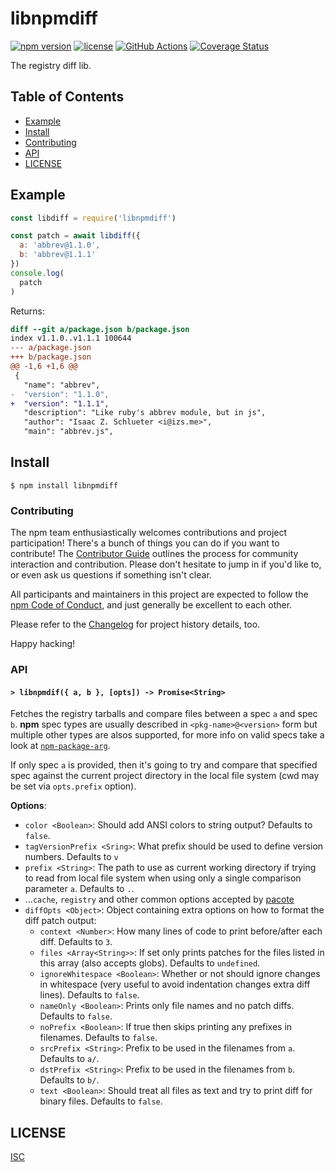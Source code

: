 # libnpmdiff

[![npm version](https://img.shields.io/npm/v/libnpmdiff.svg)](https://npm.im/libnpmdiff)
[![license](https://img.shields.io/npm/l/libnpmdiff.svg)](https://npm.im/libnpmdiff)
[![GitHub Actions](https://github.com/npm/libnpmdiff/workflows/node-ci/badge.svg)](https://github.com/npm/libnpmdiff/actions?query=workflow%3Anode-ci)
[![Coverage Status](https://coveralls.io/repos/github/npm/libnpmdiff/badge.svg?branch=main)](https://coveralls.io/github/npm/libnpmdiff?branch=main)

The registry diff lib.

## Table of Contents

* [Example](#example)
* [Install](#install)
* [Contributing](#contributing)
* [API](#api)
* [LICENSE](#license)

## Example

```js
const libdiff = require('libnpmdiff')

const patch = await libdiff({
  a: 'abbrev@1.1.0',
  b: 'abbrev@1.1.1'
})
console.log(
  patch
)
```

Returns:

```patch
diff --git a/package.json b/package.json
index v1.1.0..v1.1.1 100644
--- a/package.json	
+++ b/package.json	
@@ -1,6 +1,6 @@
 {
   "name": "abbrev",
-  "version": "1.1.0",
+  "version": "1.1.1",
   "description": "Like ruby's abbrev module, but in js",
   "author": "Isaac Z. Schlueter <i@izs.me>",
   "main": "abbrev.js",

```

## Install

`$ npm install libnpmdiff`

### Contributing

The npm team enthusiastically welcomes contributions and project participation!
There's a bunch of things you can do if you want to contribute! The
[Contributor Guide](https://github.com/npm/cli/blob/latest/CONTRIBUTING.md)
outlines the process for community interaction and contribution. Please don't
hesitate to jump in if you'd like to, or even ask us questions if something
isn't clear.

All participants and maintainers in this project are expected to follow the
[npm Code of Conduct](https://www.npmjs.com/policies/conduct), and just
generally be excellent to each other.

Please refer to the [Changelog](CHANGELOG.md) for project history details, too.

Happy hacking!

### API

#### `> libnpmdif({ a, b }, [opts]) -> Promise<String>`

Fetches the registry tarballs and compare files between a spec `a` and spec `b`. **npm** spec types are usually described in `<pkg-name>@<version>` form but multiple other types are alsos supported, for more info on valid specs take a look at [`npm-package-arg`](https://github.com/npm/npm-package-arg).

If only spec `a` is provided, then it's going to try and compare that specified spec against the current project directory in the local file system (cwd may be set via `opts.prefix` option).

**Options**:

- `color <Boolean>`: Should add ANSI colors to string output? Defaults to `false`.
- `tagVersionPrefix <Sring>`: What prefix should be used to define version numbers. Defaults to `v`
- `prefix <String>`: The path to use as current working directory if trying to read from local file system when using only a single comparison parameter `a`. Defaults to `.`.
- ...`cache`, `registry` and other common options accepted by [pacote](https://github.com/npm/pacote#options)
- `diffOpts <Object>`: Object containing extra options on how to format the diff patch output:
  - `context <Number>`: How many lines of code to print before/after each diff. Defaults to `3`.
  - `files <Array<String>>`: If set only prints patches for the files listed in this array (also accepts globs). Defaults to `undefined`.
  - `ignoreWhitespace <Boolean>`: Whether or not should ignore changes in whitespace (very useful to avoid indentation changes extra diff lines). Defaults to `false`.
  - `nameOnly <Boolean>`: Prints only file names and no patch diffs. Defaults to `false`.
  - `noPrefix <Boolean>`: If true then skips printing any prefixes in filenames. Defaults to `false`.
  - `srcPrefix <String>`: Prefix to be used in the filenames from `a`. Defaults to `a/`.
  - `dstPrefix <String>`: Prefix to be used in the filenames from `b`. Defaults to `b/`.
  - `text <Boolean>`: Should treat all files as text and try to print diff for binary files. Defaults to `false`.

## LICENSE

[ISC](./LICENSE)

